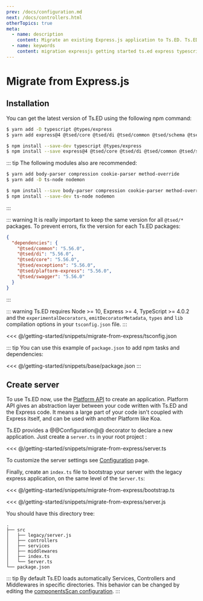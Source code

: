 ```yaml
---
prev: /docs/configuration.md
next: /docs/controllers.html
otherTopics: true
meta:
  - name: description
    content: Migrate an existing Express.js application to Ts.ED. Ts.ED is built on top of Express and uses TypeScript language.
  - name: keywords
    content: migration expressjs getting started ts.ed express typescript node.js javascript decorators mvc class models
---
```


# Migrate from Express.js

## Installation

You can get the latest version of Ts.ED using the following npm command:

<Tabs class="-code">
  <Tab label="Yarn">
  
```bash
$ yarn add -D typescript @types/express
$ yarn add express@4 @tsed/core @tsed/di @tsed/common @tsed/schema @tsed/json-mapper @tsed/exceptions @tsed/platform-express
```

  </Tab>
  <Tab label="Npm">
  
```bash
$ npm install --save-dev typescript @types/express
$ npm install --save express@4 @tsed/core @tsed/di @tsed/common @tsed/schema @tsed/json-mapper @tsed/exceptions @tsed/platform-express
```

  </Tab>
</Tabs>

::: tip
The following modules also are recommended:

<Tabs class="-code">
  <Tab label="Yarn">
  
```bash
$ yarn add body-parser compression cookie-parser method-override
$ yarn add -D ts-node nodemon
```

  </Tab>
  <Tab label="Npm">
    
```bash
$ npm install --save body-parser compression cookie-parser method-override
$ npm install --save-dev ts-node nodemon
```
  
  </Tab>
</Tabs>
:::

::: warning
It is really important to keep the same version for all `@tsed/*` packages.
To prevent errors, fix the version for each Ts.ED packages:

```json
{
  "dependencies": {
    "@tsed/common": "5.56.0",
    "@tsed/di": "5.56.0",
    "@tsed/core": "5.56.0",
    "@tsed/exceptions": "5.56.0",
    "@tsed/plaftorm-express": "5.56.0",
    "@tsed/swagger": "5.56.0"
  }
}
```

:::

::: warning
Ts.ED requires Node >= 10, Express >= 4, TypeScript >= 4.0.2 and
the `experimentalDecorators`, `emitDecoratorMetadata`, `types` and `lib` compilation
options in your `tsconfig.json` file.
:::

<<< @/getting-started/snippets/migrate-from-express/tsconfig.json

::: tip
You can use this example of `package.json` to add npm tasks and dependencies:

<<< @/getting-started/snippets/base/package.json
:::

## Create server

To use Ts.ED now, use the [Platform API](/docs/platform-api.html) to create an application. Platform API gives an abstraction layer
between your code written with Ts.ED and the Express code. It means a large part of your code
isn't coupled with Express itself, and can be used with another Platform like Koa.

Ts.ED provides a @@Configuration@@ decorator to declare a new application.
Just create a `server.ts` in your root project :

<<< @/getting-started/snippets/migrate-from-express/server.ts

To customize the server settings see [Configuration](configuration.md) page.

Finally, create an `index.ts` file to bootstrap your server with the legacy express application, on the same level of the `Server.ts`:

<Tabs class="-code">
  <Tab label="Bootstrap">
  
<<< @/getting-started/snippets/migrate-from-express/bootstrap.ts

  </Tab>
  <Tab label="server.js">
  
<<< @/getting-started/snippets/migrate-from-express/server.js
  
  </Tab>
</Tabs>

You should have this directory tree:

```
.
├── src
│   ├── legacy/server.js
│   ├── controllers
│   ├── services
│   ├── middlewares
│   ├── index.ts
│   └── Server.ts
└── package.json
```

::: tip
By default Ts.ED loads automatically Services, Controllers and Middlewares in specific directories.
This behavior can be changed by editing the [componentsScan configuration](/docs/configuration.md).
:::
